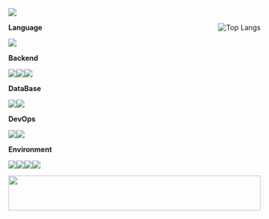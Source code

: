 <!-- <img src="https://capsule-render.vercel.app/api?type=venom&height=300&color=0:00aeff,100:e67efa&text=GarlGaru&section=header&descAlign=50&reversal=false&textBg=false&fontColor=dedede&animation=twinkling&fontAlign=34">

<img src="https://capsule-render.vercel.app/api?type=venom&height=300&color=0:00aeff,100:e67efa&text=GarlGaru&section=header&descAlign=50&reversal=false&textBg=false&fontColor=383838&animation=twinkling&fontAlign=34"> -->


<!-- <img src="https://capsule-render.vercel.app/api?type=venom&height=300&color=0:00aeff,100:e67efa&text=GarlGaru&section=header&descAlign=50&reversal=false&textBg=false&fontColor=383838&animation=twinkling&fontAlign=34"> -->
<img src="https://capsule-render.vercel.app/api?type=venom&height=300&color=0:87f74a,100:e67efa&text=GarlGaru&descAlign=100&descAlignY=100&reversal=false&section=header&textBg=false&fontColor=028ccc&animation=twinkling&rotate=0&fontAlign=33">

<!-- <a href="https://git.io/streak-stats"><img src="https://streak-stats.demolab.com?user=GarlGaru&theme=java-dark&hide_border=true&border_radius=10&date_format=%5BY%20%5DM%20j" align="right" alt="GitHub Streak" /></a> -->
<a href="https://github.com/anuraghazra/github-readme-stats"><img src="https://github-readme-stats.vercel.app/api/top-langs/?username=GarlGaru&exclude_repo=practice,nextBlog&layout=donut&size_weight=0.5&count_weight=0.5&theme=radical" align="right" alt="Top Langs" /></a>

<!-- <img src="https://github-readme-stats.vercel.app/api/top-langs/?username=GarlGaru&layout=compact&theme=tokyonight&hide_border=true" alt="GitHub Streak" align=right /> -->

**Language**

<img src="https://img.shields.io/badge/Java-ED8B00?style=for-the-badge&logo=openjdk&logoColor=white">



**Backend**

<img src="https://img.shields.io/badge/Spring-6DB33F?style=for-the-badge&logo=spring&logoColor=white"><img src="https://img.shields.io/badge/Spring%20Boot-6DB33F?style=for-the-badge&logo=Spring%20Boot&logoColor=white"><img src="https://img.shields.io/badge/nginx-009639.svg?style=for-the-badge&logo=nginx&logoColor=white">


**DataBase**

<img src="https://img.shields.io/badge/MySQL-005C84?style=for-the-badge&logo=mysql&logoColor=white"><img src="https://img.shields.io/badge/PostgreSQL-316192?style=for-the-badge&logo=postgresql&logoColor=white">


**DevOps**

<img src="https://img.shields.io/badge/Git-F05032?style=for-the-badge&logo=Git&logoColor=white"><!-- <img src="https://img.shields.io/badge/-Github_Actions-2088FF?style=for-the-badge&logo=github-actions&logoColor=white">--><img src="https://img.shields.io/badge/Docker-2496ED?style=for-the-badge&logo=Docker&logoColor=white">


**Environment**

<img src="https://img.shields.io/badge/intellij-000000.svg?style=for-the-badge&logo=intellijidea&logoColor=white"/><img src="https://img.shields.io/badge/Figma-F24E1E?style=for-the-badge&logo=Figma&logoColor=white"/><img src="https://img.shields.io/badge/Jira-0052CC?style=for-the-badge&logo=jira&logoColor=white"/><img src="https://img.shields.io/badge/Notion-000000?style=for-the-badge&logo=notion&logoColor=white"/>




<img src="https://render.gitanimals.org/lines/GarlGaru?pet-id=630641350049098001&contribution-view=false" width="100%" height="70"/>

